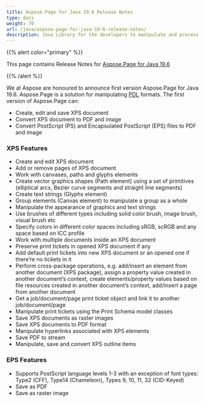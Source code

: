```yaml
---
title: Aspose.Page for Java 19.6 Release Notes
type: docs
weight: 70
url: /java/aspose-page-for-java-19-6-release-notes/
description: Java Library for the developers to manipulate and process PS, EPS, and XPS files. Release Notes of Aspose.Page API solution for Java | Release 2019.06
---
```


{{% alert color="primary" %}} 

This page contains Release Notes for [Aspose.Page for Java 19.6](https://repository.aspose.com/webapp/#/artifacts/browse/tree/General/repo/com/aspose/aspose-page/19.6)

{{% /alert %}} 

We at Aspose are honoured to announce first version Aspose.Page for Java 19.6. Aspose.Page is a solution for manipulating [PDL](https://en.wikipedia.org/wiki/Page_description_language) formats. The first version of Aspose.Page can:

- Create, edit and save XPS document
- Convert XPS document to PDF and image
- Convert PostScript (PS) and Encapsulated PostScript (EPS) files to PDF and image
### **XPS Features**
- Create and edit XPS document
- Add or remove pages of XPS document
- Work with canvases, paths and glyphs elements
- Create vector graphics shapes (Path element) using a set of primitives (elliptical arcs, Bezier curve segments and straight line segments)
- Create text strings (Glyphs element)
- Group elements (Canvas element) to manipulate a group as a whole
- Manipulate the appearance of graphics and text strings
- Use brushes of different types including solid color brush, image brush, visual brush etc
- Specify colors in different color spaces including sRGB, scRGB and any space based on ICC profile
- Work with multiple documents inside an XPS document
- Preserve print tickets in opened XPS document if any
- Add default print tickets into new XPS document or an opened one if there’re no tickets in it
- Perform cross-package operations, e.g. add/insert an element from another document (XPS package), assign a property value created in another document’s context, create elements/property values based on file resources created in another document’s context, add/insert a page from another document
- Get a job/document/page print ticket object and link it to another job/document/page
- Manipulate print tickets using the Print Schema model classes
- Save XPS documents as raster images
- Save XPS documents to PDF format
- Manipulate hyperlinks associated with XPS elements
- Save PDF to stream
- Manipulate, save and convert XPS outline items
### **EPS Features**
- Supports PostScript language levels 1-3 with an exception of font types: Type2 (CFF), Type14 (Chameleon), Types 9, 10, 11, 32 (CID-Keyed)
- Save as PDF
- Save as raster image
